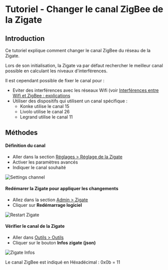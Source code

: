 # Tutoriel - Changer le canal ZigBee de la Zigate


## Introduction

Ce tutoriel explique comment changer le canal ZigBee du réseau de la Zigate.

Lors de son initialisation, la Zigate va par défaut rechercher le meilleur canal possible en calculant les niveaux d'interférences.

Il est cependant possible de fixer le canal pour :
* Eviter des interférences avec les réseaux Wifi (voir [Interférences entre Wifi et ZigBee : explications](Info_ZigBee-et-Wifi.md)
* Utiliser des dispositifs qui utilisent un canal spécifique :
  * Konke utilise le canal 15
  * Livolo utilise le canal 26
  * Legrand utilise le canal 11

## Méthodes

#### Définition du canal

* Aller dans la section [Réglages > Réglage de la Zigate](WebUI_Reglages.md#r%C3%A9glages-de-la-zigate)
* Activer les paramètres avancés
* Indiquer le canal souhaité

![Settings channel](https://github.com/pipiche38/Domoticz-Zigate-Wiki/blob/master/Images/Channel_setting.png)

#### Redémarer la Zigate pour appliquer les changements

* Allez dans la section [Admin > Zigate](WebUI_Admin.md#zigate)
* Cliquer sur __Redémarrage logiciel__

![Restart Zigate](https://github.com/pipiche38/Domoticz-Zigate-Wiki/blob/master/Images/Restart_Zigate.png)


#### Vérifier le canal de la Zigate

* Aller dans [Outils > Outils](WebUI_Outils.md#outils)
* Cliquer sur le bouton __Infos zigate (json)__

![Zigate Infos](https://github.com/pipiche38/Domoticz-Zigate-Wiki/blob/master/Images/Zigate_Infos.png)

Le canal ZigBee est indiqué en Héxadécimal : 0x0b = 11
